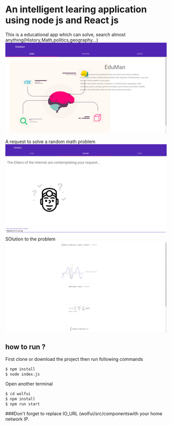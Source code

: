 # An intelligent learing application using node js and React js 

This is a educational app which can solve, search almost anything(History,Math,politics,geography...)
![Image description](./screenshorts/home.png)

A request to solve a random math problem 
![Image description](./screenshorts/query.png)
SOlution to the problem
![Image description](./screenshorts/res.png)

## how to run ?
First clone or download the project then run following commands 
```
$ npm install
$ node index.js
```
Open another terminal 
```
$ cd wolfui
$ npm install
$ npm run start
```
###Don't forget to replace IO_URL (wolfui/src/componentswith your home network IP.
